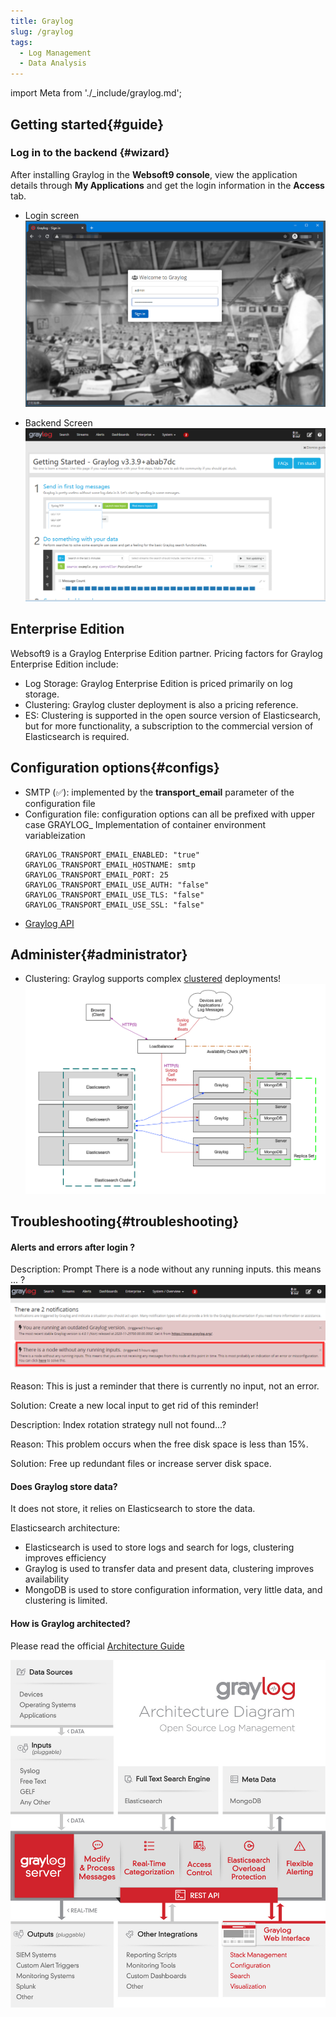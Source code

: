 ```yaml
---
title: Graylog
slug: /graylog
tags:
  - Log Management
  - Data Analysis
---
```


import Meta from './_include/graylog.md';

<Meta name="meta" />

## Getting started{#guide}

### Log in to the backend {#wizard}

After installing Graylog in the **Websoft9 console**, view the application details through **My Applications** and get the login information in the **Access** tab.  

- Login screen
  ![](./assets/graylog-login-websoft9.png)

- Backend Screen
  ![](./assets/graylog-console-websoft9.png)

## Enterprise Edition

Websoft9 is a Graylog Enterprise Edition partner. Pricing factors for Graylog Enterprise Edition include:  

* Log Storage: Graylog Enterprise Edition is priced primarily on log storage.
* Clustering: Graylog cluster deployment is also a pricing reference.
* ES: Clustering is supported in the open source version of Elasticsearch, but for more functionality, a subscription to the commercial version of Elasticsearch is required.

## Configuration options{#configs}

- SMTP (✅): implemented by the **transport_email** parameter of the configuration file
- Configuration file: configuration options can all be prefixed with upper case GRAYLOG_ Implementation of container environment variableization
    ```
    GRAYLOG_TRANSPORT_EMAIL_ENABLED: "true"
    GRAYLOG_TRANSPORT_EMAIL_HOSTNAME: smtp
    GRAYLOG_TRANSPORT_EMAIL_PORT: 25
    GRAYLOG_TRANSPORT_EMAIL_USE_AUTH: "false"
    GRAYLOG_TRANSPORT_EMAIL_USE_TLS: "false"
    GRAYLOG_TRANSPORT_EMAIL_USE_SSL: "false"
    ```
- [Graylog API](https://docs.graylog.org/v1/docs/rest-api)

## Administer{#administrator}

- Clustering: Graylog supports complex [clustered](https://docs.graylog.org/v1/docs/multinode-setup) deployments!
  ![Graylog cluster deployment architecture diagram](./assets/graylog-hasetup-websoft9.png)

## Troubleshooting{#troubleshooting}

#### Alerts and errors after login ?

Description: Prompt There is a node without any running inputs. this means ... ?
![](./assets/graylog-nofiinput-websoft9.png)

Reason: This is just a reminder that there is currently no input, not an error.

Solution: Create a new local input to get rid of this reminder!

Description: Index rotation strategy null not found...? 

Reason: This problem occurs when the free disk space is less than 15%.

Solution: Free up redundant files or increase server disk space.

#### Does Graylog store data?

It does not store, it relies on Elasticsearch to store the data.

Elasticsearch architecture:

* Elasticsearch is used to store logs and search for logs, clustering improves efficiency
* Graylog is used to transfer data and present data, clustering improves availability
* MongoDB is used to store configuration information, very little data, and clustering is limited.

#### How is Graylog architected? 

Please read the official [Architecture Guide](https://www.slideshare.net/Graylog/graylog-engineering-design-your-architecture)

![](./assets/graylog-arch-websoft9.png)

